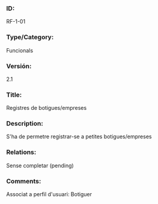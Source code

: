 ### ID:

RF-1-01

### Type/Category: 

Funcionals

### Versión:

2.1

### Title:

Registres de botigues/empreses

### Description: 

S'ha de permetre registrar-se a petites botigues/empreses

### Relations: 

Sense completar (pending) 

### Comments: 
Associat a perfil d'usuari: Botiguer
